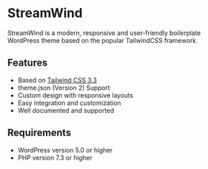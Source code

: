 # StreamWind

StreamWind is a modern, responsive and user-friendly boilerplate WordPress theme based on the popular TailwindCSS framework.

## Features

- Based on [Tailwind CSS 3.3](https://tailwindcss.com/)
- theme.json (Version 2) Support
- Custom design with responsive layouts
- Easy integration and customization
- Well documented and supported

## Requirements

- WordPress version 5.0 or higher
- PHP version 7.3 or higher

